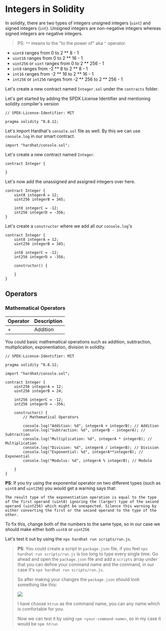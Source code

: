 # Integers in Solidity

In solidity, there are two types of integers unsigned integers (`uint`) and signed integers (`int`). Unsigned integers are non-negative integers whereas signed integers are negative integers.

> PS: `**` means to the "to the power of" aka `^` operator.

-   `uint8` ranges from 0 to 2 \*\* 8 - 1
-   `uint16` ranges from 0 to 2 \*\* 16 - 1
-   `uint256` or `uint` ranges from 0 to 2 \*\* 256 - 1
-   `int8` ranges from -2 ** 8 to 2 ** 8 - 1
-   `int16` ranges from -2 ** 16 to 2 ** 16 - 1
-   `int256` or `int256` ranges from -2 ** 256 to 2 ** 256 - 1

Let's create a new contract named `Integer.sol` under the `contracts` folder.

Let's get started by adding the SPDX License Identifier and mentioning solidity compiler's version

```solidity
// SPDX-License-Identifier: MIT

pragma solidity ^0.8.12;
```

Let's import Hardhat's `console.sol` file as well. By this we can use `console.log` in our smart contract.

```solidity
import "hardhat/console.sol";
```

Let's create a new contract named `Integer`.

```solidity
contract Integer {

}
```

Let's now add the unassigned and assigned integers over here.

```solidity
contract Integer {
    uint8 integerA = 12;
    uint256 integerB = 345;

    int8 integerC = -12;
    int256 integerD = -356;
}
```

Let's create a `constructor` where we add all our `console.log`'s

```solidity
contract Integer {
    uint8 integerA = 12;
    uint256 integerB = 345;

    int8 integerC = -12;
    int256 integerD = -356;

    constructor() {

    }
}
```

## Operators

### Mathematical Operators

| Operator | Description |
| -------- | ----------- |
| +        | Addition    |

You could basic mathematical operations such as addition, subtraction, multiplication, exponentiation, division in solidity.

```solidity
// SPDX-License-Identifier: MIT

pragma solidity ^0.8.12;

import "hardhat/console.sol";

contract Integer {
    uint256 integerA = 12;
    uint256 integerB = 24;

    int256 integerC = -12;
    int256 integerD = -356;

    constructor() {
        // Mathematical Operators

        console.log("Addition: %d", integerA + integerB); // Addition
        console.log("Subtraction: %d", integerB - integerA); // Subtraction
        console.log("Multiplication: %d", integerA * integerB); // Multiplication
        console.log("Division: %d", integerA / integerB); // Division
        console.log("Exponential: %d", integerA**integerB); // Exponential
        console.log("Modulus: %d", integerA % integerB); // Modulo

    }
}
```

**PS**: If you try using the exponential operator on two different types (such as `uint8` and `uint256`) you would get a warning says that:

```
The result type of the exponentiation operation is equal to the type of the first operand (uint8) ignoring the (larger) type of the second operand (uint256) which might be unexpected. Silence this warning by either converting the first or the second operand to the type of the other.
```

To fix this, change both of the numbers to the same type, so in our case we should make either both `uint8` or `uint256`

Let's test it out by using the `npx hardhat run scripts/run.js`.

> **PS**: You could create a script in `package.json` file, if you feel `npx hardhat run scripts/run.js` is too long to type every single time. Go ahead and open the `package.json` file and add a `scripts` array under that you can define your command name and the command, in our case it's `npx hardhat run scripts/run.js`.
>
> So after making your changes the `package.json` should look something like this:
>
> ![](https://imgur.com/d70278x.png)
>
> I have choose `htrun` as the command name, you can any name which is comfortable for you.
>
> Now we can test it by using `npm <your-command-name>`, so in my case it would be `npm htrun`
